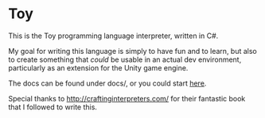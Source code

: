 # Toy

This is the Toy programming language interpreter, written in C#.

My goal for writing this language is simply to have fun and to learn, but also to create something that *could* be usable in an actual dev environment, particularly as an extension for the Unity game engine.

The docs can be found under docs/, or you could start [here](docs/tutorial.md).

Special thanks to http://craftinginterpreters.com/ for their fantastic book that I followed to write this.

